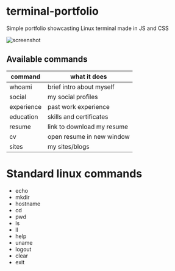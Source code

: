 # terminal-portfolio

Simple portfolio showcasting Linux terminal made in JS and CSS

![screenshot](https://raw.githubusercontent.com/stefanpejcic/terminal-portfolio/main/stefan%20portfolio.png)


## Available commands

| command  | what it does |
| ------------- | ------------- |
| whoami  | brief intro about myself  |
| social  | my social profiles  |
| experience  | past work experience  |
| education  | skills and certificates  |
| resume  | link to download my resume  |
| cv  | open resume in new window  |
| sites  | my sites/blogs  |

# Standard linux commands

- echo
- mkdir
- hostname
- cd
- pwd
- ls
- ll
- help
- uname
- logout
- clear
- exit
